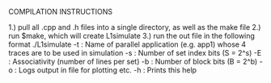 COMPILATION INSTRUCTIONS

1.) pull all .cpp and .h files into a single directory, as well as the make file
2.) run $make, which will create L1simulate
3.) run the out file in the following format ./L1simulate
  -t <n>    : Name of parallel application (e.g. app1) whose 4 traces are to be used in simulation
  -s <bits> : Number of set index bits (S = 2^s)
  -E <ways> : Associativity (number of lines per set)
  -b <bits> : Number of block bits (B = 2^b)
  -o <file> : Logs output in file for plotting etc.
  -h        : Prints this help
